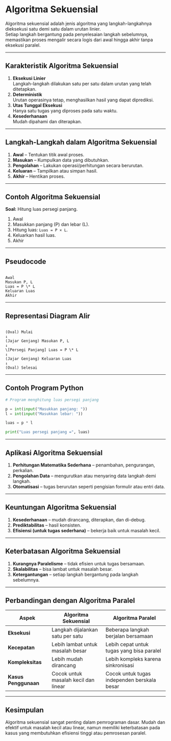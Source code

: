 # Algoritma Sekuensial

Algoritma sekuensial adalah jenis algoritma yang langkah-langkahnya dieksekusi satu demi satu dalam urutan linier.  
Setiap langkah bergantung pada penyelesaian langkah sebelumnya, memastikan proses mengalir secara logis dari awal hingga akhir tanpa eksekusi paralel.

---

## Karakteristik Algoritma Sekuensial
1. **Eksekusi Linier**  
   Langkah-langkah dilakukan satu per satu dalam urutan yang telah ditetapkan.  
2. **Deterministik**  
   Urutan operasinya tetap, menghasilkan hasil yang dapat diprediksi.  
3. **Utas Tunggal Eksekusi**  
   Hanya satu tugas yang diproses pada satu waktu.  
4. **Kesederhanaan**  
   Mudah dipahami dan diterapkan.  

---

## Langkah-Langkah dalam Algoritma Sekuensial
1. **Awal** – Tentukan titik awal proses.  
2. **Masukan** – Kumpulkan data yang dibutuhkan.  
3. **Pengolahan** – Lakukan operasi/perhitungan secara berurutan.  
4. **Keluaran** – Tampilkan atau simpan hasil.  
5. **Akhir** – Hentikan proses.  

---

## Contoh Algoritma Sekuensial
**Soal:** Hitung luas persegi panjang.  

1. Awal  
2. Masukkan panjang (P) dan lebar (L).  
3. Hitung luas: `Luas = P × L`.  
4. Keluarkan hasil luas.  
5. Akhir  

---

## Pseudocode
```

Awal
Masukan P, L
Luas = P \* L
Keluaran Luas
Akhir

```

---

## Representasi Diagram Alir
```

(Oval) Mulai
↓
(Jajar Genjang) Masukan P, L
↓
\[Persegi Panjang] Luas = P \* L
↓
(Jajar Genjang) Keluaran Luas
↓
(Oval) Selesai

````

---

## Contoh Program Python
```python
# Program menghitung luas persegi panjang

p = int(input("Masukkan panjang: "))
l = int(input("Masukkan lebar: "))

luas = p * l

print("Luas persegi panjang =", luas)
````

---

## Aplikasi Algoritma Sekuensial

1. **Perhitungan Matematika Sederhana** – penambahan, pengurangan, perkalian.
2. **Pengolahan Data** – mengurutkan atau menyaring data langkah demi langkah.
3. **Otomatisasi** – tugas berurutan seperti pengisian formulir atau entri data.

---

## Keuntungan Algoritma Sekuensial

1. **Kesederhanaan** – mudah dirancang, diterapkan, dan di-debug.
2. **Prediktabilitas** – hasil konsisten.
3. **Efisiensi (untuk tugas sederhana)** – bekerja baik untuk masalah kecil.

---

## Keterbatasan Algoritma Sekuensial

1. **Kurangnya Paralelisme** – tidak efisien untuk tugas bersamaan.
2. **Skalabilitas** – bisa lambat untuk masalah besar.
3. **Ketergantungan** – setiap langkah bergantung pada langkah sebelumnya.

---

## Perbandingan dengan Algoritma Paralel

| Aspek                | Algoritma Sekuensial                 | Algoritma Paralel                           |
| -------------------- | ------------------------------------ | ------------------------------------------- |
| **Eksekusi**         | Langkah dijalankan satu per satu     | Beberapa langkah berjalan bersamaan         |
| **Kecepatan**        | Lebih lambat untuk masalah besar     | Lebih cepat untuk tugas yang bisa paralel   |
| **Kompleksitas**     | Lebih mudah dirancang                | Lebih kompleks karena sinkronisasi          |
| **Kasus Penggunaan** | Cocok untuk masalah kecil dan linear | Cocok untuk tugas independen berskala besar |

---

## Kesimpulan

Algoritma sekuensial sangat penting dalam pemrograman dasar.
Mudah dan efektif untuk masalah kecil atau linear, namun memiliki keterbatasan pada kasus yang membutuhkan efisiensi tinggi atau pemrosesan paralel.

```

